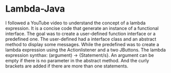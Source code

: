 # Lambda-Java
I followed a YouTube video to understand the concept of a lambda expression.
It is a concise code that generate an instance of a functional interface. 
The goal was to create a user-defined function interface or a predefined one.
The user-defined had a interface class and an abstract method to display some messages. 
While the predefined was to create a lambda expression using the Actionlistener and 
a two JButtons. The lambda expression synthax: (argument) -> {Statement/s}.
An argument can be empty if there is no parameter in the abstract method. And the
curly brackets are added if there are more than one statements.
